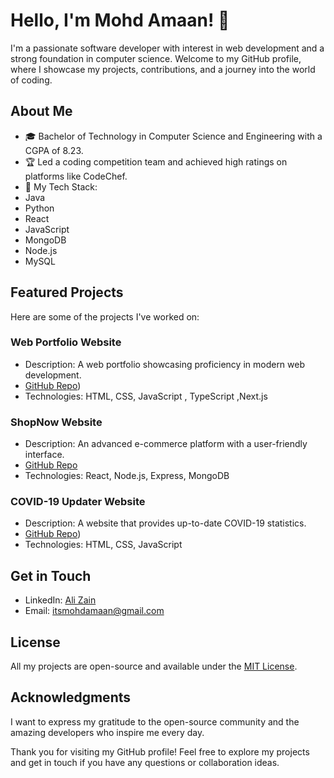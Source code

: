 


# Hello, I'm Mohd Amaan! 👋


I'm a passionate software developer with interest in web development and a strong foundation in computer science. Welcome to my GitHub profile, where I showcase my projects, contributions, and a journey into the world of coding.

## About Me

- 🎓 Bachelor of Technology in Computer Science and Engineering with a CGPA of 8.23.
- 🏆 Led a coding competition team and achieved high ratings on platforms like CodeChef.
- 🌟 My Tech Stack:
- Java
- Python
- React
 - JavaScript
 - MongoDB
 - Node.js
 - MySQL

## Featured Projects

Here are some of the projects I've worked on:


### Web Portfolio Website
- Description: A web portfolio showcasing proficiency in modern web development.
- [GitHub Repo]([https://github.com/itsamaan/Web_portfolio))
- Technologies: HTML, CSS, JavaScript , TypeScript ,Next.js

### ShopNow Website
- Description: An advanced e-commerce platform with a user-friendly interface.
- [GitHub Repo]([https://github.com/zain2201/shopHere_sanity_stripe](https://github.com/itsamaan/ShopNow))
- Technologies: React, Node.js, Express, MongoDB



### COVID-19 Updater Website
- Description: A website that provides up-to-date COVID-19 statistics.
- [GitHub Repo]([https://github.com/itsamaan/Covid-19_Update))
- Technologies: HTML, CSS, JavaScript


## Get in Touch

- LinkedIn: [Ali Zain](https://linkedin.com/in/itsamaan)
- Email: itsmohdamaan@gmail.com



## License

All my projects are open-source and available under the [MIT License](LICENSE_URL).

## Acknowledgments

I want to express my gratitude to the open-source community and the amazing developers who inspire me every day.

Thank you for visiting my GitHub profile! Feel free to explore my projects and get in touch if you have any questions or collaboration ideas.


